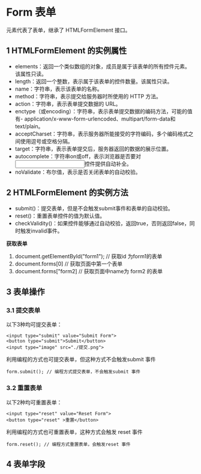 # Form 表单

<form>元素代表了表单，继承了 HTMLFormElement 接口。

## 1 HTMLFormElement 的实例属性

- elements：返回一个类似数组的对象，成员是属于该表单的所有控件元素。该属性只读。
- length：返回一个整数，表示属于该表单的控件数量。该属性只读。
- name：字符串，表示该表单的名称。
- method：字符串，表示提交给服务器时所使用的 HTTP 方法。
- action：字符串，表示表单提交数据的 URL。
- enctype（或encoding）：字符串，表示表单提交数据的编码方法，可能的值有- application/x-www-form-urlencoded、multipart/form-data和text/plain。
- acceptCharset：字符串，表示服务器所能接受的字符编码，多个编码格式之间使用逗号或空格分隔。
- target：字符串，表示表单提交后，服务器返回的数据的展示位置。
- autocomplete：字符串on或off，表示浏览器是否要对<input>控件提供自动补全。
- noValidate：布尔值，表示是否关闭表单的自动校验。

## 2  HTMLFormElement 的实例方法

- submit()：提交表单，但是不会触发submit事件和表单的自动校验。
- reset()：重置表单控件的值为默认值。
- checkValidity()：如果控件能够通过自动校验，返回true，否则返回false，同时触发invalid事件。

**获取表单**

1. document.getElementById("form1"); // 获取id 为form1的表单
2. document.forms[0] // 获取页面中第一个表单
3. document.forms["form2]  // 获取页面中name为 form2 的表单

## 3 表单操作

### 3.1 提交表单

以下3种均可提交表单：

```
<input type="submit" value="Submit Form">
<button type="submit">Submit</button>
<input type="image" src="./提交.png"> 

```
利用编程的方式也可提交表单，但这种方式不会触发submit 事件

```
form.submit(); // 编程方式提交表单，不会触发submit 事件
```

### 3.2 重置表单

以下2种均可重置表单：

```
<input type="reset" value="Reset Form">
<button type="reset" >重置</button>
```

利用编程的方式也可重置表单，这种方式会触发 reset 事件

```
form.reset(); // 编程方式重置表单，会触发reset 事件
```


## 4 表单字段







